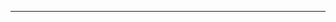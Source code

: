 <!--
CO_OP_TRANSLATOR_METADATA:
{
  "original_hash": "301c05c2f57e60a6950b8c665b8bdbba",
  "translation_date": "2025-08-27T13:21:41+00:00",
  "source_file": "05-ResponsibleGenAI/README.md",
  "language_code": "lt"
}
-->


---

